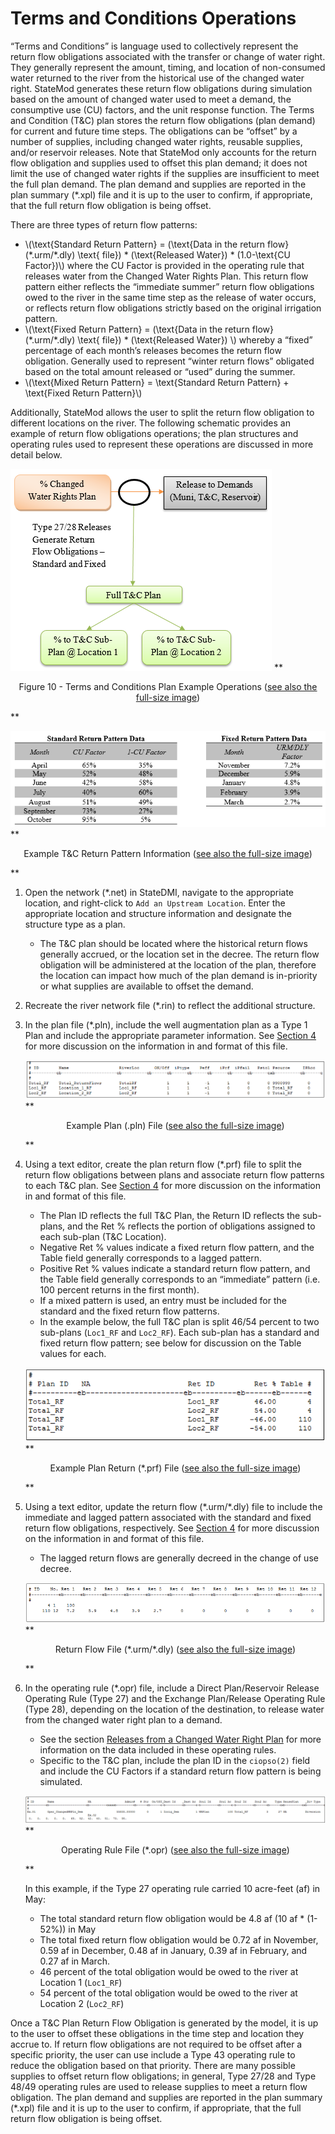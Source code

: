 # Terms and Conditions Operations #

“Terms and Conditions” is language used to collectively represent the return flow obligations associated with 
the transfer or change of water right. They generally represent the amount, timing, and location of non-consumed 
water returned to the river from the historical use of the changed water right. StateMod generates these return 
flow obligations during simulation based on the amount of changed water used to meet a demand, the consumptive 
use (CU) factors, and the unit response function. The Terms and Condition (T&C) plan stores the return flow 
obligations (plan demand) for current and future time steps. The obligations can be “offset” by a number of 
supplies, including changed water rights, reusable supplies, and/or reservoir releases. Note that StateMod only 
accounts for the return flow obligation and supplies used to offset this plan demand; it does not limit the use 
of changed water rights if the supplies are insufficient to meet the full plan demand. The plan demand and 
supplies are reported in the plan summary (\*.xpl) file and it is up to the user to confirm, if appropriate, that 
the full return flow obligation is being offset.

There are three types of return flow patterns:

* \\(\text{Standard Return Pattern} = (\text{Data in the return flow} (\*.urm/\*.dly) \text{ file}) * (\text{Released Water}) * (1.0-\text{CU Factor})\\)
where the CU Factor is provided in the operating rule that releases water from the Changed Water Rights Plan. This 
return flow pattern either reflects the “immediate summer” return flow obligations owed to the river in the same 
time step as the release of water occurs, or reflects return flow obligations strictly based on the original irrigation 
pattern.
* \\(\text{Fixed Return Pattern} = (\text{Data in the return flow} (\*.urm/\*.dly) \text{ file}) * (\text{Released Water}) \\) 
whereby a “fixed” percentage of each month’s releases becomes the return flow obligation. Generally used to represent 
“winter return flows” obligated based on the total amount released or “used” during the summer.
* \\(\text{Mixed Return Pattern} = \text{Standard Return Pattern} + \text{Fixed Return Pattern}\\)

Additionally, StateMod allows the user to split the return flow obligation to different locations on the river. The following 
schematic provides an example of return flow obligations operations; the plan structures and operating rules used to represent 
these operations are discussed in more detail below.

<a name="figure10"></a>
![711_3_a](711_3_a.PNG)
**<p style="text-align: center;">
Figure 10 - Terms and Conditions Plan Example Operations (<a href="../711_3_a.PNG">see also the full-size image</a>)
</p>**

<a name="figure10_b"></a>
![711_3_b](711_3_b.PNG)
**<p style="text-align: center;">
Example T&C Return Pattern Information (<a href="../711_3_b.PNG">see also the full-size image</a>)
</p>**

1. Open the network (\*.net) in StateDMI, navigate to the appropriate location, and right-click to `Add an Upstream Location`. 
Enter the appropriate location and structure information and designate the structure type as a plan. 
	* The T&C plan should be located where the historical return flows generally accrued, or the location set in the decree. 
	The return flow obligation will be administered at the location of the plan, therefore the location can impact how much of 
	the plan demand is in-priority or what supplies are available to offset the demand.
2. Recreate the river network file (\*.rin) to reflect the additional structure.
3. In the plan file (\*.pln), include the well augmentation plan as a Type 1 Plan and include the appropriate parameter information. 
See [Section 4](../InputDescription/40.md) for more discussion on the information in and format of this file.	

    <a name="figure10_c"></a>
    ![711_3_c](711_3_c.PNG)
    **<p style="text-align: center;">
    Example Plan (.pln) File (<a href="../711_3_c.PNG">see also the full-size image</a>)
    </p>**

4. Using a text editor, create the plan return flow (\*.prf) file to split the return flow obligations between plans and associate 
return flow patterns to each T&C plan. See [Section 4](../InputDescription/40.md) for more discussion on the information in and 
format of this file. 
	* The Plan ID reflects the full T&C Plan, the Return ID reflects the sub-plans, and the Ret % reflects the portion of 
	obligations assigned to each sub-plan (T&C Location).  
	* Negative Ret % values indicate a fixed return flow pattern, and the Table field generally corresponds to a lagged pattern.  
	* Positive Ret % values indicate a standard return flow pattern, and the Table field generally corresponds to an “immediate” 
	pattern (i.e. 100 percent returns in the first month). 
	* If a mixed pattern is used, an entry must be included for the standard and the fixed return flow patterns.
	* In the example below, the full T&C plan is split 46/54 percent to two sub-plans (`Loc1_RF` and `Loc2_RF`). Each sub-plan has a 
	standard and fixed return flow pattern; see below for discussion on the Table values for each.

    <a name="figure10_d"></a>
    ![711_3_d](711_3_d.PNG)
    **<p style="text-align: center;">
    Example Plan Return (*.prf) File (<a href="../711_3_d.PNG">see also the full-size image</a>)
    </p>**
	
5. Using a text editor, update the return flow (\*.urm/\*.dly) file to include the immediate and lagged pattern associated with the 
standard and fixed return flow obligations, respectively.  See [Section 4](../InputDescription/40.md) for more discussion on the 
information in and format of this file.
	* The lagged return flows are generally decreed in the change of use decree. 

    <a name="figure10_e"></a>
    ![711_3_e](711_3_e.PNG)
    **<p style="text-align: center;">
    Return Flow File (\*.urm/\*.dly) (<a href="../711_3_e.PNG">see also the full-size image</a>)
    </p>**
	
6. In the operating rule (\*.opr) file, include a Direct Plan/Reservoir Release Operating Rule (Type 27) and the Exchange 
Plan/Release Operating Rule (Type 28), depending on the location of the destination, to release water from the changed water 
right plan to a demand. 
	* See the section [Releases from a Changed Water Right Plan](../StandardModelingProcedures/7112.md) for more information 
	on the data included in these operating rules.  
	* Specific to the T&C plan, include the plan ID in the `ciopso(2)` field and include the CU Factors if a standard return 
	flow pattern is being simulated.

    <a name="figure10_f"></a>
    ![711_3_f](711_3_f.PNG)
    **<p style="text-align: center;">
    Operating Rule File (*.opr) (<a href="../711_3_f.PNG">see also the full-size image</a>)
    </p>**
	
	In this example, if the Type 27 operating rule carried 10 acre-feet (af) in May: 
	
	* The total standard return flow obligation would be 4.8 af (10 af \* (1-52%)) in May
	* The total fixed return flow obligation would be 0.72 af in November, 0.59 af in December, 0.48 af in January, 0.39 af in February, and 0.27 af in March.
	* 46 percent of the total obligation would be owed to the river at Location 1 (`Loc1_RF`)
	* 54 percent of the total obligation would be owed to the river at Location 2 (`Loc2_RF`)

Once a T&C Plan Return Flow Obligation is generated by the model, it is up to the user to offset these obligations in the 
time step and location they accrue to. If return flow obligations are not required to be offset after a specific priority, 
the user can use include a Type 43 operating rule to reduce the obligation based on that priority. There are many possible 
supplies to offset return flow obligations; in general, Type 27/28 and Type 48/49 operating rules are used to release supplies
to meet a return flow obligation. The plan demand and supplies are reported in the plan summary (\*.xpl) file and it is up to 
the user to confirm, if appropriate, that the full return flow obligation is being offset.